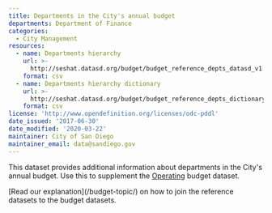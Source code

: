 ```yaml
---
title: Departments in the City's annual budget
departments: Department of Finance
categories:
  - City Management
resources:
  - name: Departments hierarchy
    url: >-
      http://seshat.datasd.org/budget/budget_reference_depts_datasd_v1.csv
    format: csv
  - name: Departments hierarchy dictionary
    url: >-
      http://seshat.datasd.org/budget/budget_reference_depts_dictionary_datasd.csv
    format: csv
license: 'http://www.opendefinition.org/licenses/odc-pddl'
date_issued: '2017-06-30'
date_modified: '2020-03-22'
maintainer: City of San Diego
maintainer_email: data@sandiego.gov
---
```

This dataset provides additional information about departments in the City's annual budget. Use this to supplement the [Operating](/datasets/operating-budget/) budget dataset. 
<!--more-->[Read our explanation](/budget-topic/) on how to join the reference datasets to the budget datasets.